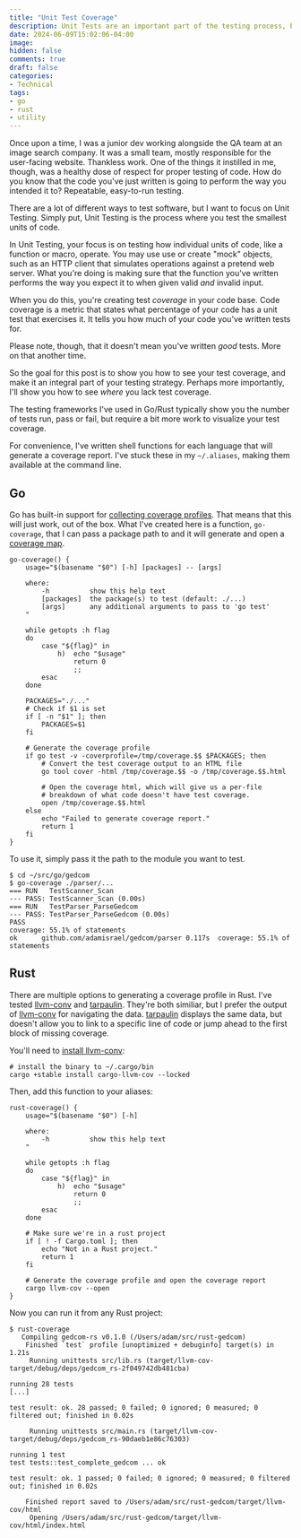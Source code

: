```yaml
---
title: "Unit Test Coverage"
description: Unit Tests are an important part of the testing process, but how do you know you've written tests that coverage all of your use-cases? Coverage profiles not only report on your unit test coverage but they can also show you which lines of code are lacking tests.
date: 2024-06-09T15:02:06-04:00
image:
hidden: false
comments: true
draft: false
categories:
- Technical
tags:
- go
- rust
- utility
---
```


Once upon a time, I was a junior dev working alongside the QA team at an image search company. It was a small team, mostly responsible for the user-facing website. Thankless work. One of the things it instilled in me, though, was a healthy dose of respect for proper testing of code. How do you know that the code you've just written is going to perform the way you intended it to? Repeatable, easy-to-run testing.

There are a lot of different ways to test software, but I want to focus on Unit Testing. Simply put, Unit Testing is the process where you test the smallest units of code.

In Unit Testing, your focus is on testing how individual units of code, like a function or macro, operate. You may use use or create "mock" objects, such as an HTTP client that simulates operations against a pretend web server. What you're doing is making sure that the function you've written performs the way you expect it to when given valid *and* invalid input.

When you do this, you're creating test *coverage* in your code base. Code coverage is a metric that states what percentage of your code has a unit test that exercises it. It tells you how much of your code you've written tests for.

Please note, though, that it doesn't mean you've written *good* tests. More on that another time.

So the goal for this post is to show you how to see your test coverage, and make it an integral part of your testing strategy. Perhaps more importantly, I'll show you how to see *where* you lack test coverage.

The testing frameworks I've used in Go/Rust typically show you the number of tests run, pass or fail, but require a bit more work to visualize your test coverage.

For convenience, I've written shell functions for each language that will generate a coverage report. I've stuck these in my `~/.aliases`, making them available at the command line.

## Go

Go has built-in support for [collecting coverage profiles](https://go.dev/doc/build-cover). That means that this will just work, out of the box. What I've created here is a function, `go-coverage`, that I can pass a package path to and it will generate and open a [coverage map](/static/coverage/go-coverage.html).

```shell
go-coverage() {
    usage="$(basename "$0") [-h] [packages] -- [args]

    where:
        -h          show this help text
        [packages]  the package(s) to test (default: ./...)
        [args]      any additional arguments to pass to 'go test'
    "

    while getopts :h flag
    do
        case "${flag}" in
            h)  echo "$usage"
                return 0
                ;;
        esac
    done

    PACKAGES="./..."
    # Check if $1 is set
    if [ -n "$1" ]; then
        PACKAGES=$1
    fi

    # Generate the coverage profile
    if go test -v -coverprofile=/tmp/coverage.$$ $PACKAGES; then
        # Convert the test coverage output to an HTML file
        go tool cover -html /tmp/coverage.$$ -o /tmp/coverage.$$.html

        # Open the coverage html, which will give us a per-file
        # breakdown of what code doesn't have test coverage.
        open /tmp/coverage.$$.html
    else
        echo "Failed to generate coverage report."
        return 1
    fi
}
```

To use it, simply pass it the path to the module you want to test.

```shell
$ cd ~/src/go/gedcom
$ go-coverage ./parser/...
=== RUN   TestScanner_Scan
--- PASS: TestScanner_Scan (0.00s)
=== RUN   TestParser_ParseGedcom
--- PASS: TestParser_ParseGedcom (0.00s)
PASS
coverage: 55.1% of statements
ok  	github.com/adamisrael/gedcom/parser	0.117s	coverage: 55.1% of statements
```

## Rust

There are multiple options to generating a coverage profile in Rust. I've tested [llvm-conv](https://lib.rs/crates/cargo-llvm-cov) and [tarpaulin](https://github.com/xd009642/tarpaulin). They're both similiar, but I prefer the output of [llvm-conv](/static/coverage/rust-coverage-llvm.html) for navigating the data. [tarpaulin](/static/coverage/rust-coverage-tarpaulin.html) displays the same data, but doesn't allow you to link to a specific line of code or jump ahead to the first block of missing coverage.

You'll need to [install llvm-conv](https://lib.rs/crates/cargo-llvm-cov#readme-installation):

```shell
# install the binary to ~/.cargo/bin
cargo +stable install cargo-llvm-cov --locked
```

Then, add this function to your aliases:

```shell
rust-coverage() {
    usage="$(basename "$0") [-h]

    where:
        -h          show this help text
    "

    while getopts :h flag
    do
        case "${flag}" in
            h)  echo "$usage"
                return 0
                ;;
        esac
    done

    # Make sure we're in a rust project
    if [ ! -f Cargo.toml ]; then
        echo "Not in a Rust project."
        return 1
    fi

    # Generate the coverage profile and open the coverage report
    cargo llvm-cov --open
}
```

Now you can run it from any Rust project:

```shell
$ rust-coverage
   Compiling gedcom-rs v0.1.0 (/Users/adam/src/rust-gedcom)
    Finished `test` profile [unoptimized + debuginfo] target(s) in 1.21s
     Running unittests src/lib.rs (target/llvm-cov-target/debug/deps/gedcom_rs-2f049742db481cba)

running 28 tests
[...]

test result: ok. 28 passed; 0 failed; 0 ignored; 0 measured; 0 filtered out; finished in 0.02s

     Running unittests src/main.rs (target/llvm-cov-target/debug/deps/gedcom_rs-90daeb1e86c76303)

running 1 test
test tests::test_complete_gedcom ... ok

test result: ok. 1 passed; 0 failed; 0 ignored; 0 measured; 0 filtered out; finished in 0.02s

    Finished report saved to /Users/adam/src/rust-gedcom/target/llvm-cov/html
     Opening /Users/adam/src/rust-gedcom/target/llvm-cov/html/index.html
```
